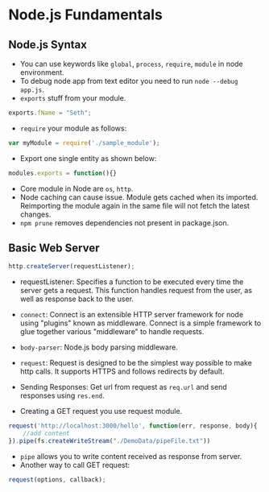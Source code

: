 # Node.js Fundamentals
## Node.js Syntax
* You can use keywords like `global`, `process`, `require`, `module` in node environment.
* To debug node app from text editor you need to run `node --debug app.js`.
* `exports` stuff from your module.
```js
exports.fName = "Seth";
```
* `require` your module as follows:
```js
var myModule = require('./sample_module'); 
```
* Export one single entity as shown below:
```js
modules.exports = function(){} 
```
* Core module in Node are `os`, `http`.
* Node caching can cause issue. Module gets cached when its imported. Reimporting the module again in the same file will not fetch the latest changes.
* `npm prune` removes dependencies not present in package.json.
## Basic Web Server
```js
http.createServer(requestListener);
```
* requestListener: Specifies a function to be executed every time the server gets a request. This function handles request from the user, as well as response back to the user.

* `connect`: Connect is an extensible HTTP server framework for node using "plugins" known as middleware. Connect is a simple framework to glue together various "middleware" to handle requests. 
* `body-parser`: Node.js body parsing middleware.
* `request`: Request is designed to be the simplest way possible to make http calls. It supports HTTPS and follows redirects by default.
* Sending Responses: Get url from request as `req.url` and send responses using `res.end`.
* Creating a GET request you use request module.
```js
request('http://localhost:3000/hello', function(err, response, body){
    //add content
}).pipe(fs.createWriteStream("./DemoData/pipeFile.txt"))
```
* `pipe` allows you to write content received as response from server.
* Another way to call GET request:
```js
request(options, callback);
```

